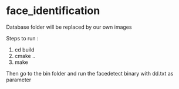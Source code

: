 face_identification
===================
Database folder will be replaced by our own images

Steps to run :
1. cd build
2. cmake ..
3. make

Then go to the bin folder and run the facedetect binary with dd.txt as parameter
